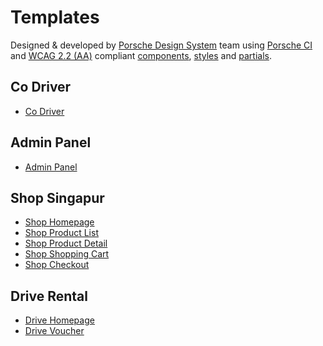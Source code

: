 # Templates

Designed & developed by [Porsche Design System](https://designsystem.porsche.com/) team
using [Porsche CI](https://brand.porsche.com/) and [WCAG 2.2 (AA)](https://www.w3.org/TR/WCAG22/)
compliant [components](https://designsystem.porsche.com/v3/components/introduction), [styles](https://designsystem.porsche.com/v3/styles/introduction)
and [partials](https://designsystem.porsche.com/v3/partials/introduction).

## Co Driver

- [Co Driver](https://porsche-design-system.github.io/templates/co-driver/)

## Admin Panel

- [Admin Panel](https://porsche-design-system.github.io/templates/admin-panel/)

## Shop Singapur

- [Shop Homepage](https://porsche-design-system.github.io/templates/shop-homepage/)
- [Shop Product List](https://porsche-design-system.github.io/templates/shop-product-list/)
- [Shop Product Detail](https://porsche-design-system.github.io/templates/shop-product-detail/)
- [Shop Shopping Cart](https://porsche-design-system.github.io/templates/shop-shopping-cart/)
- [Shop Checkout](https://porsche-design-system.github.io/templates/shop-checkout/)

## Drive Rental

- [Drive Homepage](https://porsche-design-system.github.io/templates/drive-homepage/)
- [Drive Voucher](https://porsche-design-system.github.io/templates/drive-voucher/)
